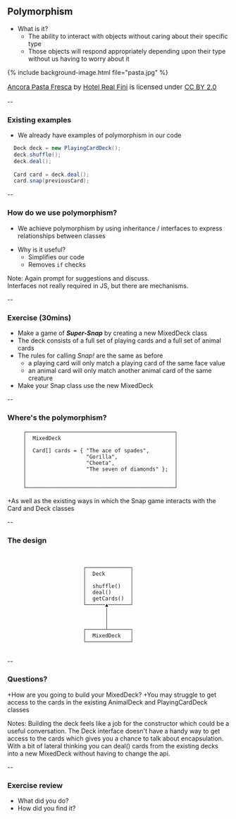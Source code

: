 ## Polymorphism

+ What is it?
  + The ability to interact with objects without caring about their specific type
  + Those objects will respond appropriately depending upon their type without us having to worry about it

{% include background-image.html file="pasta.jpg" %}
<p style="float:bottom;font-size:15px">
<a href="https://flic.kr/p/6iYRpr">Ancora Pasta Fresca</a>
by <a href="https://www.flickr.com/photos/hotelrealfini/">Hotel Real Fini</a> is licensed under 
<a href="https://creativecommons.org/licenses/by/2.0/">CC BY 2.0</a>
</p>

--

### Existing examples

* We already have examples of polymorphism in our code

```java
  Deck deck = new PlayingCardDeck();
  deck.shuffle();
  deck.deal();
  
  Card card = deck.deal();
  card.snap(previousCard);
```

--

### How do we use polymorphism?

* We achieve polymorphism by using inheritance / interfaces to express relationships between classes
+ Why is it useful?
    + Simplifies our code
    + Removes `if` checks



Note:
Again prompt for suggestions and discuss.  
Interfaces not really required in JS, but there are mechanisms.  

--


### Exercise (30mins)

* Make a game of _**Super-Snap**_ by creating a new MixedDeck class
* The deck consists of a full set of playing cards and a full set of animal cards
* The rules for calling _Snap!_ are the same as before
    + a playing card will only match a playing card of the same face value
    + an animal card will only match another animal card of the same creature
* Make your Snap class use the new MixedDeck

--

### Where's the polymorphism?

         ┌───────────────────────────────────────────────┐
         │  MixedDeck                                    │
         │                                               │
         │  Card[] cards = { "The ace of spades",        │
         │                   "Gorilla",                  │
         │                   "Cheeta",                   │
         │                   "The seven of diamonds" };  │
         │                                               │
         │                                               │
         └───────────────────────────────────────────────┘


+As well as the existing ways in which the Snap game interacts with the Card and Deck classes

--

### The design

```text

      
                        ┌──────────────┐
                        │  Deck        │
                        │              │
                        │  shuffle()   │
                        │  deal()      │
                        │  getCards()  │
                        └──────▲───────┘
                               │
                               │
                               │
                        ┌──────┴───────┐
                        │  MixedDeck   │
                        └──────────────┘


```

--

### Questions?

+How are you going to build your MixedDeck?
+You may struggle to get access to the cards in the existing AnimalDeck and PlayingCardDeck classes


Notes:
Building the deck feels like a job for the constructor which could be a useful conversation.
The Deck interface doesn't have a handy way to get access to the cards which gives you a chance to talk about encapsulation.
With a bit of lateral thinking you can deal() cards from the existing decks into a new MixedDeck without having to change the api.

--

### Exercise review

+ What did you do?
+ How did you find it?

